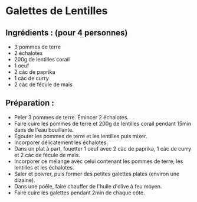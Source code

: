 # Galettes de Lentilles

## Ingrédients : (pour 4 personnes)
* 3 pommes de terre
* 2 échalotes
* 200g de lentilles corail
* 1 oeuf
* 2 càc de paprika
* 1 càc de curry
* 2 càc de fécule de maïs

## Préparation :
* Peler 3 pommes de terre. Émincer 2 échalotes.
* Faire cuire les pommes de terre et 200g de lentilles corail pendant 15min dans de l'eau bouillante.
* Égouter les pommes de terre et les lentilles puis mixer.
* Incorporer délicatement les échalotes.
* Dans un plat à part, fouetter 1 oeuf avec 2 càc de paprika, 1 càc de curry et 2 càc de fécule de maïs.
* Incorporer ce mélange avec celui contenant les pommes de terre, les lentilles et les échalotes.
* Saler et poivrer, puis former des petites galettes plates (environ une dizaine).
* Dans une poêle, faire chauffer de l'huile d'olive à feu moyen.
* Faire cuire les galettes pendant 2min de chaque côté.